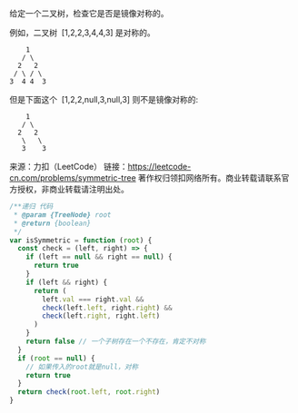 给定一个二叉树，检查它是否是镜像对称的。

例如，二叉树  [1,2,2,3,4,4,3] 是对称的。

```
    1
   / \
  2   2
 / \ / \
3  4 4  3
```

但是下面这个  [1,2,2,null,3,null,3] 则不是镜像对称的:

```
    1
   / \
  2   2
   \   \
   3    3
```

来源：力扣（LeetCode）
链接：https://leetcode-cn.com/problems/symmetric-tree
著作权归领扣网络所有。商业转载请联系官方授权，非商业转载请注明出处。

```js
/**递归 代码
 * @param {TreeNode} root
 * @return {boolean}
 */
var isSymmetric = function (root) {
  const check = (left, right) => {
    if (left == null && right == null) {
      return true
    }
    if (left && right) {
      return (
        left.val === right.val &&
        check(left.left, right.right) &&
        check(left.right, right.left)
      )
    }
    return false // 一个子树存在一个不存在，肯定不对称
  }
  if (root == null) {
    // 如果传入的root就是null，对称
    return true
  }
  return check(root.left, root.right)
}
```
